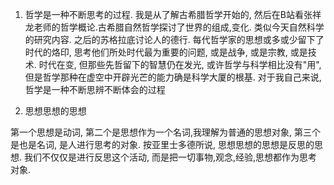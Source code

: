 1. 哲学是一种不断思考的过程. 我是从了解古希腊哲学开始的, 然后在B站看张祥龙老师的哲学概论.古希腊自然哲学探讨了世界的组成,变化. 类似今天自然科学的研究内容. 之后的苏格拉底讨论人的德行. 
每代哲学家的思想或多或少留下了时代的烙印, 思考他们所处时代最为重要的问题, 或是战争, 或是宗教, 或是技术. 时代在变, 但那些先哲留下的智慧仍在发光, 或许哲学与科学相比没有"用", 但是哲学那种在虚空中开辟光芒的能力确是科学大厦的根基. 对于我自己来说, 哲学是一种不断思辨不断体会的过程

2. 思想思想的思想

第一个思想是动词,
第二个是思想作为一个名词,我理解为普通的思想对象,
第三个是也是名词, 是人进行思考的对象.
按亚里士多德所说, 思想思想的思想是反思的思想.
我们不仅仅是进行反思这个活动, 而是把一切事物,观念,经验,思想都作为思考对象. 